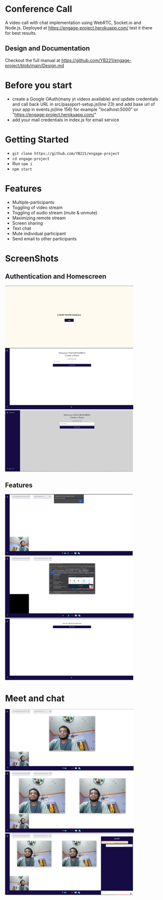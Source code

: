 # Conference Call
A video call with chat implementation using WebRTC, Socket.io and Node.js. Deployed at https://engage-project.herokuapp.com/ test it there for best results.
## Design and Documentation
Checkout the full manual at https://github.com/YB221/engage-project/blob/main/Design.md
# Before you start
- create a Google OAuth(many yt videos available) and update credentials and call back URL in src/passport-setup.js(line 23) and add base url of your app in events.js(line 156) for example "localhost:5000" or "https://engage-project.herokuapp.com/"
- add your mail credentials in index.js for email service

# Getting Started
-  `git clone https://github.com/YB221/engage-project`
-  `cd engage-project`
-  Run `npm i`
- `npm start`


# Features
- Multiple-participants
- Toggling of video stream
- Toggling of audio stream (mute & unmute)
- Maximizing remote stream
- Screen sharing
- Text chat
- Mute individual participant
- Send email to other participants

# ScreenShots

##  Authentication and Homescreen

<img height = 200 src="https://github.com/YB221/engage-project/blob/main/img/Screenshot%20from%202021-07-13%2020-54-37.png/">
<img height = 200 src="https://github.com/YB221/engage-project/blob/main/img/Screenshot%20from%202021-07-13%2020-55-21.png"/>
<img height = 200 src="https://github.com/YB221/engage-project/blob/main/img/Screenshot%20from%202021-07-13%2020-55-31.png"/>

## Features

<img height = 200 src="https://github.com/YB221/engage-project/blob/main/img/Screenshot%20from%202021-07-13%2021-41-52.png"/>
<img height = 200 src="https://github.com/YB221/engage-project/blob/main/img/Screenshot%20from%202021-07-13%2022-13-52.png"/>
<img height = 200 src="https://github.com/YB221/engage-project/blob/main/img/Screenshot%20from%202021-07-13%2021-42-26.png"/>

# Meet and chat
<img height = 200 src="https://github.com/YB221/engage-project/blob/main/img/Screenshot%20from%202021-07-13%2021-42-55.png"/>

<img height = 200 src="https://github.com/YB221/engage-project/blob/main/img/Screenshot%20from%202021-07-13%2021-43-27.png"/>
<img height = 200 src="https://github.com/YB221/engage-project/blob/main/img/Screenshot%20from%202021-07-13%2021-43-53.png"/>






 



